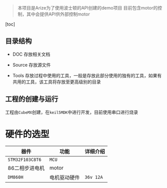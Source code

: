> 本项目是Arize为了使用波士顿的API创建的demo项目
> 目前包含motor的控制，其中会提供API供外部控制motor

[toc]

## 目录结构
* DOC 存放相关文档

* Source  存放源文件

* Tools 存放过程中使用的工具，一般是存放此部分使用的独有的工具，如果有共用的工具，该工具将存放至更高级别的目录

## 工程的创建与运行

工程由`CubeMX`创建，在`keil5MDK`中进行开发，目前使用串口进行烧录

# 硬件的选型

| 器件            | 功能         | 详细介绍  |
| --------------- | ------------ | --------- |
| `STM32F103C8T6` | `MCU`        |           |
| 86二相步进电机  | motor        |           |
| `DM860H`        | 电机驱动硬件 | `36v 12A` |


